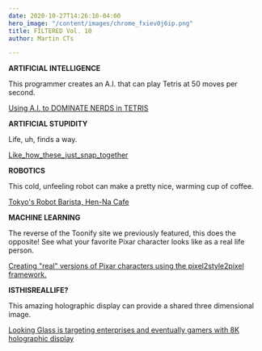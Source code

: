 ```yaml
---
date: 2020-10-27T14:26:10-04:00
hero_image: "/content/images/chrome_fxiev0j6ip.png"
title: FILTERED Vol. 10
author: Martin CTs

---
```

**ARTIFICIAL INTELLIGENCE**

This programmer creates an A.I. that can play Tetris at 50 moves per second.

[Using A.I. to DOMINATE NERDS in TETRIS](https://www.youtube.com/watch?v=os4DcbpL0Nc&feature=youtu.be)

**ARTIFICIAL STUPIDITY**

Life, uh, finds a way.

[Like_how_these_just_snap_together](https://www.reddit.com/r/InsaneTechnology/comments/j78qfm/like_how_these_just_snap_together/)

**ROBOTICS**

This cold, unfeeling robot can make a pretty nice, warming cup of coffee.

[Tokyo's Robot Barista, Hen-Na Cafe](https://www.youtube.com/watch?v=_TX6LPZQzFQ&feature=youtu.be)

**MACHINE LEARNING**

The reverse of the Toonify site we previously featured, this does the opposite! See what your favorite Pixar character looks like as a real life person.

[Creating "real" versions of Pixar characters using the pixel2style2pixel framework.](https://www.reddit.com/r/MachineLearning/comments/jcuch4/p_creating_real_versions_of_pixar_characters/)

**ISTHISREALLIFE?**

This amazing holographic display can provide a shared three dimensional image.

[Looking Glass is targeting enterprises and eventually gamers with 8K holographic display](https://www.youtube.com/watch?v=gCVyYSWXLro)